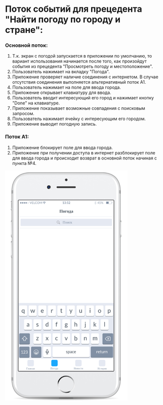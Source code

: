 # Поток событий для прецедента "Найти погоду по городу и стране":

### Основной поток:
1. Т.к. экран с погодой запускается в приложении по умолчанию, то вариант использования начинается после того, как произойдут события из прецедента "Просмотреть погоду и местоположение".
2. Пользователь нажимает на вкладку "Погода".
3. Приложение проверяет наличие соединения с интернетом. В случае отсутствия соединения выполняется альтернативный поток А1.
4. Пользователь нажимает на поле для ввода города.
5. Приложение открывает клавиатуру для ввода.
6. Пользователь вводит интересующий его город и нажимает кнопку "Done" на клавиатуре.
7. Приложение показывает возможные совпадения с поисковым запросом.
8. Пользователь нажимает ячейку с интересующим его городом.
9. Приложение выводит погодную запись.

### Поток А1:
1. Приложение блокирует поле для ввода города.
2. Приложение при получении доступа в интернет разблокирует поле для ввода города и происходит возврат в основной поток начиная с пункта №4.

<img src="https://github.com/Ivan778/Awenew/blob/master/AppScreenShots/ToDevelop/WeatherSearch.png" alt="Погода" width="400">